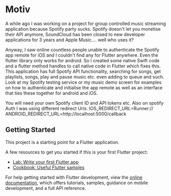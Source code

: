 # Motiv

A while ago I was working on a project for group controlled music streaming application because Spotify party sucks. Spotify doesn't let you monetise their API anymore, SoundCloud has been closed to new developer applications for 3 years and Apple Music.... well who uses it?

Anyway, I saw online countless people unable to authenticate the Spotify app remote for iOS and I couldn't find any for Flutter anywhere. Even the flutter library only works for android. So I created some native Swift code and a flutter method handles to call native code in Flutter which fixes this. This application has full Spotify API functionality, searching for songs, get playlists, songs, play and pause music etc. even adding to queue and such. Look at my Spotify testing service or my music demo screen for examples on how to authenticate and initialise the app remote as well as an interface that ties these together for android and iOS.

You will need your own Spotify client ID and API tokens etc.
Also on spotify Auth I was using different redirect Urls.
IOS_REDIRECT_URL=Runner://
ANDROID_REDIRECT_URL=http://localhost:5000/callback

## Getting Started

This project is a starting point for a Flutter application.

A few resources to get you started if this is your first Flutter project:

- [Lab: Write your first Flutter app](https://docs.flutter.dev/get-started/codelab)
- [Cookbook: Useful Flutter samples](https://docs.flutter.dev/cookbook)

For help getting started with Flutter development, view the
[online documentation](https://docs.flutter.dev/), which offers tutorials,
samples, guidance on mobile development, and a full API reference.

